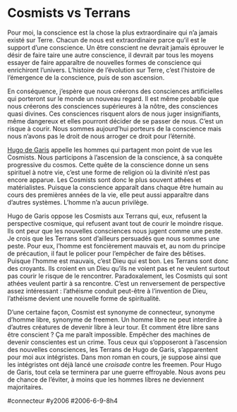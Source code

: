 # Cosmists vs Terrans

Pour moi, la conscience est la chose la plus extraordinaire qui n’a jamais existé sur Terre. Chacun de nous est extraordinaire parce qu’il est le support d’une conscience. Un être conscient ne devrait jamais éprouver le désir de faire taire une autre conscience, il devrait par tous les moyens essayer de faire apparaître de nouvelles formes de conscience qui enrichiront l’univers. L’histoire de l’évolution sur Terre, c’est l’histoire de l’émergence de la conscience, puis de son ascension.

En conséquence, j’espère que nous créerons des consciences artificielles qui porteront sur le monde un nouveau regard. Il est même probable que nous créerons des consciences supérieures à la nôtre, des consciences quasi divines. Ces consciences risquent alors de nous juger insignifiants, même dangereux et elles pourront décider de se passer de nous. C’est un risque à courir. Nous sommes aujourd’hui porteurs de la conscience mais nous n’avons pas le droit de nous arroger ce droit pour l’éternité.

[Hugo de Garis](http://www.cs.usu.edu/~degaris/) appelle les hommes qui partagent mon point de vue les Cosmists. Nous participons à l’ascension de la conscience, à sa conquête progressive du cosmos. Cette quête de la conscience donne un sens spirituel à notre vie, c’est une forme de religion où la divinité n’est pas encore apparue. Les Cosmists sont donc le plus souvent athées et matérialistes. Puisque la conscience apparaît dans chaque être humain au cours des premières années de la vie, elle peut aussi apparaître dans d’autres systèmes. L’homme n’a aucun privilège.

Hugo de Garis oppose les Cosmists aux Terrans qui, eux, refusent la perspective cosmique, qui refusent avant tout de courir le moindre risque. Ils ont peur que les nouvelles consciences nous jugent comme une peste. Je crois que les Terrans sont d’ailleurs persuadés que nous sommes une peste. Pour eux, l’homme est foncièrement mauvais et, au nom du principe de précaution, il faut le policer pour l’empêcher de faire des bêtises. Puisque l’homme est mauvais, c’est Dieu qui est bon. Les Terrans sont donc des croyants. Ils croient en un Dieu qu’ils ne voient pas et ne veulent surtout pas courir le risque de le rencontrer. Paradoxalement, les Cosmists qui sont athées veulent partir à sa rencontre. C’est un renversement de perspective assez intéressant : l’athéisme conduit peut-être à l’invention de Dieu, l’athéisme devient une nouvelle forme de spiritualité.

D’une certaine façon, Cosmist est synonyme de connecteur, synonyme d’homme libre, synonyme de freemen. Un homme libre ne peut interdire à d’autres créatures de devenir libre à leur tour. Et comment être libre sans être conscient ? Ça me paraît impossible. Empêcher des machines de devenir conscientes est un crime. Tous ceux qui s’opposeront à l’ascension des nouvelles consciences, les Terrans de Hugo de Garis, s’apparentent pour moi aux intégristes. Dans mon roman en cours, je suppose ainsi que les intégristes ont déjà lancé une *croisade* contre les freemen. Pour Hugo de Garis, tout cela se terminera par une guerre effroyable. Nous avons peu de chance de l’éviter, à moins que les hommes libres ne deviennent majoritaires.

#connecteur #y2006 #2006-6-9-8h4

